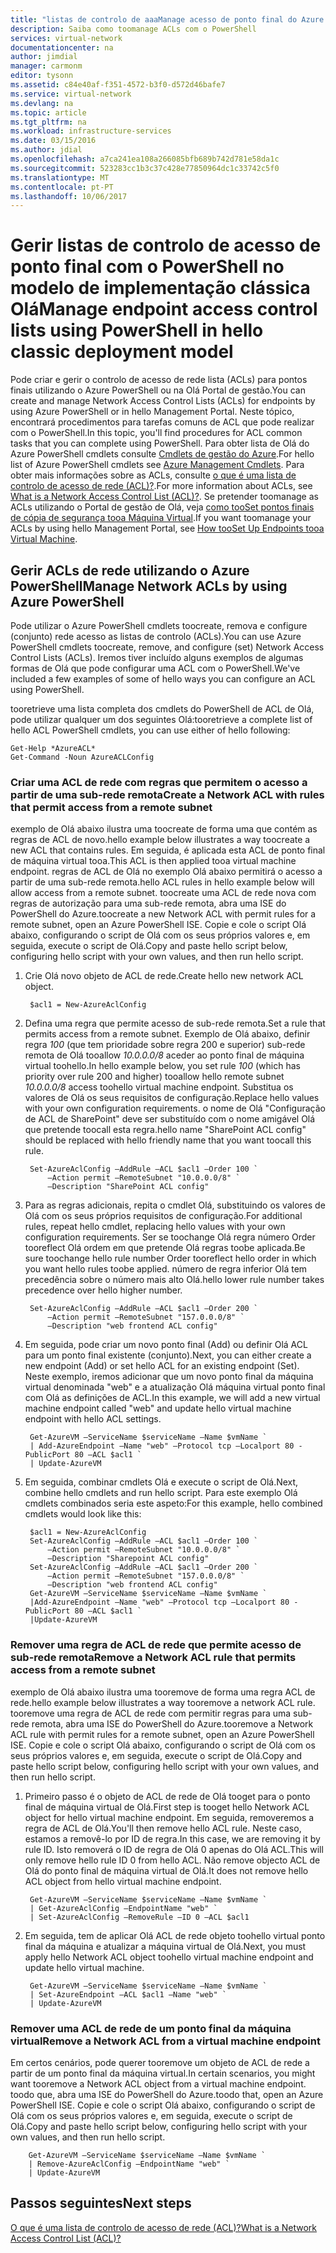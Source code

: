 ```yaml
---
title: "listas de controlo de aaaManage acesso de ponto final do Azure | PowerShell | Clássico | Microsoft Docs"
description: Saiba como toomanage ACLs com o PowerShell
services: virtual-network
documentationcenter: na
author: jimdial
manager: carmonm
editor: tysonn
ms.assetid: c84e40af-f351-4572-b3f0-d572d46bafe7
ms.service: virtual-network
ms.devlang: na
ms.topic: article
ms.tgt_pltfrm: na
ms.workload: infrastructure-services
ms.date: 03/15/2016
ms.author: jdial
ms.openlocfilehash: a7ca241ea108a266085bfb689b742d781e58da1c
ms.sourcegitcommit: 523283cc1b3c37c428e77850964dc1c33742c5f0
ms.translationtype: MT
ms.contentlocale: pt-PT
ms.lasthandoff: 10/06/2017
---
```

# <a name="manage-endpoint-access-control-lists-using-powershell-in-hello-classic-deployment-model"></a><span data-ttu-id="7b297-103">Gerir listas de controlo de acesso de ponto final com o PowerShell no modelo de implementação clássica Olá</span><span class="sxs-lookup"><span data-stu-id="7b297-103">Manage endpoint access control lists using PowerShell in hello classic deployment model</span></span>
<span data-ttu-id="7b297-104">Pode criar e gerir o controlo de acesso de rede lista (ACLs) para pontos finais utilizando o Azure PowerShell ou na Olá Portal de gestão.</span><span class="sxs-lookup"><span data-stu-id="7b297-104">You can create and manage Network Access Control Lists (ACLs) for endpoints by using Azure PowerShell or in hello Management Portal.</span></span> <span data-ttu-id="7b297-105">Neste tópico, encontrará procedimentos para tarefas comuns de ACL que pode realizar com o PowerShell.</span><span class="sxs-lookup"><span data-stu-id="7b297-105">In this topic, you'll find procedures for ACL common tasks that you can complete using PowerShell.</span></span> <span data-ttu-id="7b297-106">Para obter lista de Olá do Azure PowerShell cmdlets consulte [Cmdlets de gestão do Azure](http://go.microsoft.com/fwlink/?LinkId=317721).</span><span class="sxs-lookup"><span data-stu-id="7b297-106">For hello list of Azure PowerShell cmdlets see [Azure Management Cmdlets](http://go.microsoft.com/fwlink/?LinkId=317721).</span></span> <span data-ttu-id="7b297-107">Para obter mais informações sobre as ACLs, consulte [o que é uma lista de controlo de acesso de rede (ACL)?](virtual-networks-acl.md).</span><span class="sxs-lookup"><span data-stu-id="7b297-107">For more information about ACLs, see [What is a Network Access Control List (ACL)?](virtual-networks-acl.md).</span></span> <span data-ttu-id="7b297-108">Se pretender toomanage as ACLs utilizando o Portal de gestão de Olá, veja [como tooSet pontos finais de cópia de segurança tooa Máquina Virtual](../virtual-machines/windows/classic/setup-endpoints.md?toc=%2fazure%2fvirtual-machines%2fwindows%2fclassic%2ftoc.json).</span><span class="sxs-lookup"><span data-stu-id="7b297-108">If you want toomanage your ACLs by using hello Management Portal, see [How tooSet Up Endpoints tooa Virtual Machine](../virtual-machines/windows/classic/setup-endpoints.md?toc=%2fazure%2fvirtual-machines%2fwindows%2fclassic%2ftoc.json).</span></span>

## <a name="manage-network-acls-by-using-azure-powershell"></a><span data-ttu-id="7b297-109">Gerir ACLs de rede utilizando o Azure PowerShell</span><span class="sxs-lookup"><span data-stu-id="7b297-109">Manage Network ACLs by using Azure PowerShell</span></span>
<span data-ttu-id="7b297-110">Pode utilizar o Azure PowerShell cmdlets toocreate, remova e configure (conjunto) rede acesso as listas de controlo (ACLs).</span><span class="sxs-lookup"><span data-stu-id="7b297-110">You can use Azure PowerShell cmdlets toocreate, remove, and configure (set) Network Access Control Lists (ACLs).</span></span> <span data-ttu-id="7b297-111">Iremos tiver incluído alguns exemplos de algumas formas de Olá que pode configurar uma ACL com o PowerShell.</span><span class="sxs-lookup"><span data-stu-id="7b297-111">We've included a few examples of some of hello ways you can configure an ACL using PowerShell.</span></span>

<span data-ttu-id="7b297-112">tooretrieve uma lista completa dos cmdlets do PowerShell de ACL de Olá, pode utilizar qualquer um dos seguintes Olá:</span><span class="sxs-lookup"><span data-stu-id="7b297-112">tooretrieve a complete list of hello ACL PowerShell cmdlets, you can use either of hello following:</span></span>

    Get-Help *AzureACL*
    Get-Command -Noun AzureACLConfig

### <a name="create-a-network-acl-with-rules-that-permit-access-from-a-remote-subnet"></a><span data-ttu-id="7b297-113">Criar uma ACL de rede com regras que permitem o acesso a partir de uma sub-rede remota</span><span class="sxs-lookup"><span data-stu-id="7b297-113">Create a Network ACL with rules that permit access from a remote subnet</span></span>
<span data-ttu-id="7b297-114">exemplo de Olá abaixo ilustra uma toocreate de forma uma que contém as regras de ACL de novo.</span><span class="sxs-lookup"><span data-stu-id="7b297-114">hello example below illustrates a way toocreate a new ACL that contains rules.</span></span> <span data-ttu-id="7b297-115">Em seguida, é aplicada esta ACL de ponto final de máquina virtual tooa.</span><span class="sxs-lookup"><span data-stu-id="7b297-115">This ACL is then applied tooa virtual machine endpoint.</span></span> <span data-ttu-id="7b297-116">regras de ACL de Olá no exemplo Olá abaixo permitirá o acesso a partir de uma sub-rede remota.</span><span class="sxs-lookup"><span data-stu-id="7b297-116">hello ACL rules in hello example below will allow access from a remote subnet.</span></span> <span data-ttu-id="7b297-117">toocreate uma ACL de rede nova com regras de autorização para uma sub-rede remota, abra uma ISE do PowerShell do Azure.</span><span class="sxs-lookup"><span data-stu-id="7b297-117">toocreate a new Network ACL with permit rules for a remote subnet, open an Azure PowerShell ISE.</span></span> <span data-ttu-id="7b297-118">Copie e cole o script Olá abaixo, configurando o script de Olá com os seus próprios valores e, em seguida, execute o script de Olá.</span><span class="sxs-lookup"><span data-stu-id="7b297-118">Copy and paste hello script below, configuring hello script with your own values, and then run hello script.</span></span>

1. <span data-ttu-id="7b297-119">Crie Olá novo objeto de ACL de rede.</span><span class="sxs-lookup"><span data-stu-id="7b297-119">Create hello new network ACL object.</span></span>
   
        $acl1 = New-AzureAclConfig
2. <span data-ttu-id="7b297-120">Defina uma regra que permite acesso de sub-rede remota.</span><span class="sxs-lookup"><span data-stu-id="7b297-120">Set a rule that permits access from a remote subnet.</span></span> <span data-ttu-id="7b297-121">Exemplo de Olá abaixo, definir regra *100* (que tem prioridade sobre regra 200 e superior) sub-rede remota de Olá tooallow *10.0.0.0/8* aceder ao ponto final de máquina virtual toohello.</span><span class="sxs-lookup"><span data-stu-id="7b297-121">In hello example below, you set rule *100* (which has priority over rule 200 and higher) tooallow hello remote subnet *10.0.0.0/8* access toohello virtual machine endpoint.</span></span> <span data-ttu-id="7b297-122">Substitua os valores de Olá os seus requisitos de configuração.</span><span class="sxs-lookup"><span data-stu-id="7b297-122">Replace hello values with your own configuration requirements.</span></span> <span data-ttu-id="7b297-123">o nome de Olá "Configuração de ACL de SharePoint" deve ser substituído com o nome amigável Olá que pretende toocall esta regra.</span><span class="sxs-lookup"><span data-stu-id="7b297-123">hello name "SharePoint ACL config" should be replaced with hello friendly name that you want toocall this rule.</span></span>
   
        Set-AzureAclConfig –AddRule –ACL $acl1 –Order 100 `
            –Action permit –RemoteSubnet "10.0.0.0/8" `
            –Description "SharePoint ACL config"
3. <span data-ttu-id="7b297-124">Para as regras adicionais, repita o cmdlet Olá, substituindo os valores de Olá com os seus próprios requisitos de configuração.</span><span class="sxs-lookup"><span data-stu-id="7b297-124">For additional rules, repeat hello cmdlet, replacing hello values with your own configuration requirements.</span></span> <span data-ttu-id="7b297-125">Ser se toochange Olá regra número Order tooreflect Olá ordem em que pretende Olá regras toobe aplicada.</span><span class="sxs-lookup"><span data-stu-id="7b297-125">Be sure toochange hello rule number Order tooreflect hello order in which you want hello rules toobe applied.</span></span> <span data-ttu-id="7b297-126">número de regra inferior Olá tem precedência sobre o número mais alto Olá.</span><span class="sxs-lookup"><span data-stu-id="7b297-126">hello lower rule number takes precedence over hello higher number.</span></span>
   
        Set-AzureAclConfig –AddRule –ACL $acl1 –Order 200 `
            –Action permit –RemoteSubnet "157.0.0.0/8" `
            –Description "web frontend ACL config"
4. <span data-ttu-id="7b297-127">Em seguida, pode criar um novo ponto final (Add) ou definir Olá ACL para um ponto final existente (conjunto).</span><span class="sxs-lookup"><span data-stu-id="7b297-127">Next, you can either create a new endpoint (Add) or set hello ACL for an existing endpoint (Set).</span></span> <span data-ttu-id="7b297-128">Neste exemplo, iremos adicionar que um novo ponto final da máquina virtual denominada "web" e a atualização Olá máquina virtual ponto final com Olá as definições de ACL.</span><span class="sxs-lookup"><span data-stu-id="7b297-128">In this example, we will add a new virtual machine endpoint called "web" and update hello virtual machine endpoint with hello ACL settings.</span></span>
   
        Get-AzureVM –ServiceName $serviceName –Name $vmName `
        | Add-AzureEndpoint –Name "web" –Protocol tcp –Localport 80 - PublicPort 80 –ACL $acl1 `
        | Update-AzureVM
5. <span data-ttu-id="7b297-129">Em seguida, combinar cmdlets Olá e execute o script de Olá.</span><span class="sxs-lookup"><span data-stu-id="7b297-129">Next, combine hello cmdlets and run hello script.</span></span> <span data-ttu-id="7b297-130">Para este exemplo Olá cmdlets combinados seria este aspeto:</span><span class="sxs-lookup"><span data-stu-id="7b297-130">For this example, hello combined cmdlets would look like this:</span></span>
   
        $acl1 = New-AzureAclConfig
        Set-AzureAclConfig –AddRule –ACL $acl1 –Order 100 `
            –Action permit –RemoteSubnet "10.0.0.0/8" `
            –Description "Sharepoint ACL config"
        Set-AzureAclConfig –AddRule –ACL $acl1 –Order 200 `
            –Action permit –RemoteSubnet "157.0.0.0/8" `
            –Description "web frontend ACL config"
        Get-AzureVM –ServiceName $serviceName –Name $vmName `
        |Add-AzureEndpoint –Name "web" –Protocol tcp –Localport 80 - PublicPort 80 –ACL $acl1 `
        |Update-AzureVM

### <a name="remove-a-network-acl-rule-that-permits-access-from-a-remote-subnet"></a><span data-ttu-id="7b297-131">Remover uma regra de ACL de rede que permite acesso de sub-rede remota</span><span class="sxs-lookup"><span data-stu-id="7b297-131">Remove a Network ACL rule that permits access from a remote subnet</span></span>
<span data-ttu-id="7b297-132">exemplo de Olá abaixo ilustra uma tooremove de forma uma regra ACL de rede.</span><span class="sxs-lookup"><span data-stu-id="7b297-132">hello example below illustrates a way tooremove a network ACL rule.</span></span>  <span data-ttu-id="7b297-133">tooremove uma regra de ACL de rede com permitir regras para uma sub-rede remota, abra uma ISE do PowerShell do Azure.</span><span class="sxs-lookup"><span data-stu-id="7b297-133">tooremove a Network ACL rule with permit rules for a remote subnet, open an Azure PowerShell ISE.</span></span> <span data-ttu-id="7b297-134">Copie e cole o script Olá abaixo, configurando o script de Olá com os seus próprios valores e, em seguida, execute o script de Olá.</span><span class="sxs-lookup"><span data-stu-id="7b297-134">Copy and paste hello script below, configuring hello script with your own values, and then run hello script.</span></span>

1. <span data-ttu-id="7b297-135">Primeiro passo é o objeto de ACL de rede de Olá tooget para o ponto final de máquina virtual de Olá.</span><span class="sxs-lookup"><span data-stu-id="7b297-135">First step is tooget hello Network ACL object for hello virtual machine endpoint.</span></span> <span data-ttu-id="7b297-136">Em seguida, removeremos a regra de ACL de Olá.</span><span class="sxs-lookup"><span data-stu-id="7b297-136">You'll then remove hello ACL rule.</span></span> <span data-ttu-id="7b297-137">Neste caso, estamos a removê-lo por ID de regra.</span><span class="sxs-lookup"><span data-stu-id="7b297-137">In this case, we are removing it by rule ID.</span></span> <span data-ttu-id="7b297-138">Isto removerá o ID de regra de Olá 0 apenas do Olá ACL.</span><span class="sxs-lookup"><span data-stu-id="7b297-138">This will only remove hello rule ID 0 from hello ACL.</span></span> <span data-ttu-id="7b297-139">Não remove objecto ACL de Olá do ponto final de máquina virtual de Olá.</span><span class="sxs-lookup"><span data-stu-id="7b297-139">It does not remove hello ACL object from hello virtual machine endpoint.</span></span>
   
        Get-AzureVM –ServiceName $serviceName –Name $vmName `
        | Get-AzureAclConfig –EndpointName "web" `
        | Set-AzureAclConfig –RemoveRule –ID 0 –ACL $acl1
2. <span data-ttu-id="7b297-140">Em seguida, tem de aplicar Olá ACL de rede objeto toohello virtual ponto final da máquina e atualizar a máquina virtual de Olá.</span><span class="sxs-lookup"><span data-stu-id="7b297-140">Next, you must apply hello Network ACL object toohello virtual machine endpoint and update hello virtual machine.</span></span>
   
        Get-AzureVM –ServiceName $serviceName –Name $vmName `
        | Set-AzureEndpoint –ACL $acl1 –Name "web" `
        | Update-AzureVM

### <a name="remove-a-network-acl-from-a-virtual-machine-endpoint"></a><span data-ttu-id="7b297-141">Remover uma ACL de rede de um ponto final da máquina virtual</span><span class="sxs-lookup"><span data-stu-id="7b297-141">Remove a Network ACL from a virtual machine endpoint</span></span>
<span data-ttu-id="7b297-142">Em certos cenários, pode querer tooremove um objeto de ACL de rede a partir de um ponto final da máquina virtual.</span><span class="sxs-lookup"><span data-stu-id="7b297-142">In certain scenarios, you might want tooremove a Network ACL object from a virtual machine endpoint.</span></span> <span data-ttu-id="7b297-143">toodo que, abra uma ISE do PowerShell do Azure.</span><span class="sxs-lookup"><span data-stu-id="7b297-143">toodo that, open an Azure PowerShell ISE.</span></span> <span data-ttu-id="7b297-144">Copie e cole o script Olá abaixo, configurando o script de Olá com os seus próprios valores e, em seguida, execute o script de Olá.</span><span class="sxs-lookup"><span data-stu-id="7b297-144">Copy and paste hello script below, configuring hello script with your own values, and then run hello script.</span></span>

        Get-AzureVM –ServiceName $serviceName –Name $vmName `
        | Remove-AzureAclConfig –EndpointName "web" `
        | Update-AzureVM

## <a name="next-steps"></a><span data-ttu-id="7b297-145">Passos seguintes</span><span class="sxs-lookup"><span data-stu-id="7b297-145">Next steps</span></span>
[<span data-ttu-id="7b297-146">O que é uma lista de controlo de acesso de rede (ACL)?</span><span class="sxs-lookup"><span data-stu-id="7b297-146">What is a Network Access Control List (ACL)?</span></span>](virtual-networks-acl.md)

